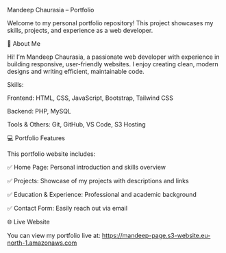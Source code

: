 Mandeep Chaurasia – Portfolio

Welcome to my personal portfolio repository! This project showcases my skills, projects, and experience as a web developer.

🌟 About Me

Hi! I’m Mandeep Chaurasia, a passionate web developer with experience in building responsive, user-friendly websites. I enjoy creating clean, modern designs and writing efficient, maintainable code.

Skills:

Frontend: HTML, CSS, JavaScript, Bootstrap, Tailwind CSS

Backend: PHP, MySQL

Tools & Others: Git, GitHub, VS Code, S3 Hosting

💻 Portfolio Features

This portfolio website includes:

✅ Home Page: Personal introduction and skills overview

✅ Projects: Showcase of my projects with descriptions and links

✅ Education & Experience: Professional and academic background

✅ Contact Form: Easily reach out via email

🌐 Live Website

You can view my portfolio live at:
https://mandeep-page.s3-website.eu-north-1.amazonaws.com
